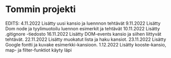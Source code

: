 # Tommin projekti
EDITS:
4.11.2022 Lisätty uusi kansio ja luennnon tehtävät
9.11.2022 Lisätty Dom node ja tyylimuotoilu luennon esimerkit ja tehtävät
10.11.2022 Lisätty .gitignore -tiedosto
16.11.2022 Lisätty DOM-events kansio ja siihen liittyvät tehtävät.
22.11.2022 Lisätty muokatut lista ja haku kansiot.
23.11.2022 Lisätty Google fontti ja kuvake esimerkki-kansioon.
1.12.2022 Lisätty kooste-kansio, map- ja filter-funktiot käyty läpi